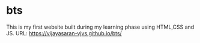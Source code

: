 # bts
This is my first website built during my learning phase using HTML,CSS and JS.
URL:  https://vijayasaran-vjvs.github.io/bts/
